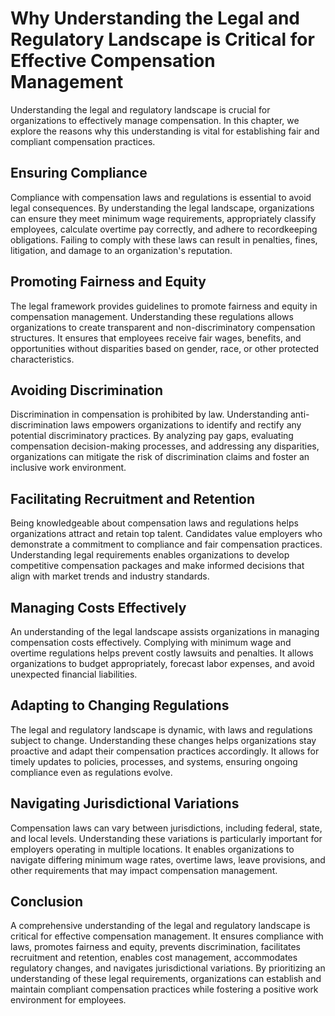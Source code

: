 Why Understanding the Legal and Regulatory Landscape is Critical for Effective Compensation Management
=================================================================================================================

Understanding the legal and regulatory landscape is crucial for organizations to effectively manage compensation. In this chapter, we explore the reasons why this understanding is vital for establishing fair and compliant compensation practices.

Ensuring Compliance
-------------------

Compliance with compensation laws and regulations is essential to avoid legal consequences. By understanding the legal landscape, organizations can ensure they meet minimum wage requirements, appropriately classify employees, calculate overtime pay correctly, and adhere to recordkeeping obligations. Failing to comply with these laws can result in penalties, fines, litigation, and damage to an organization's reputation.

Promoting Fairness and Equity
-----------------------------

The legal framework provides guidelines to promote fairness and equity in compensation management. Understanding these regulations allows organizations to create transparent and non-discriminatory compensation structures. It ensures that employees receive fair wages, benefits, and opportunities without disparities based on gender, race, or other protected characteristics.

Avoiding Discrimination
-----------------------

Discrimination in compensation is prohibited by law. Understanding anti-discrimination laws empowers organizations to identify and rectify any potential discriminatory practices. By analyzing pay gaps, evaluating compensation decision-making processes, and addressing any disparities, organizations can mitigate the risk of discrimination claims and foster an inclusive work environment.

Facilitating Recruitment and Retention
--------------------------------------

Being knowledgeable about compensation laws and regulations helps organizations attract and retain top talent. Candidates value employers who demonstrate a commitment to compliance and fair compensation practices. Understanding legal requirements enables organizations to develop competitive compensation packages and make informed decisions that align with market trends and industry standards.

Managing Costs Effectively
--------------------------

An understanding of the legal landscape assists organizations in managing compensation costs effectively. Complying with minimum wage and overtime regulations helps prevent costly lawsuits and penalties. It allows organizations to budget appropriately, forecast labor expenses, and avoid unexpected financial liabilities.

Adapting to Changing Regulations
--------------------------------

The legal and regulatory landscape is dynamic, with laws and regulations subject to change. Understanding these changes helps organizations stay proactive and adapt their compensation practices accordingly. It allows for timely updates to policies, processes, and systems, ensuring ongoing compliance even as regulations evolve.

Navigating Jurisdictional Variations
------------------------------------

Compensation laws can vary between jurisdictions, including federal, state, and local levels. Understanding these variations is particularly important for employers operating in multiple locations. It enables organizations to navigate differing minimum wage rates, overtime laws, leave provisions, and other requirements that may impact compensation management.

Conclusion
----------

A comprehensive understanding of the legal and regulatory landscape is critical for effective compensation management. It ensures compliance with laws, promotes fairness and equity, prevents discrimination, facilitates recruitment and retention, enables cost management, accommodates regulatory changes, and navigates jurisdictional variations. By prioritizing an understanding of these legal requirements, organizations can establish and maintain compliant compensation practices while fostering a positive work environment for employees.
